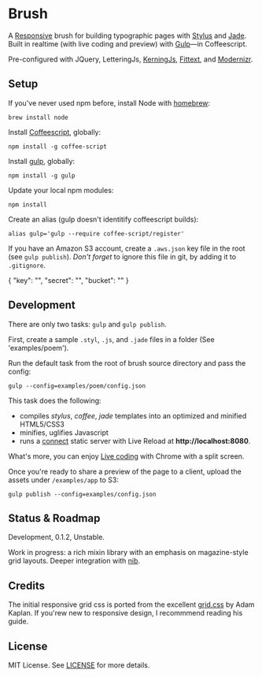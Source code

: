 # Brush

A [Responsive](http://www.adamkaplan.me/grid/) brush for building typographic pages with [Stylus](http://learnboost.github.io/stylus/) and [Jade](http://jade-lang.com). Built in realtime (with live coding and preview) with [Gulp](http://gulpjs.com)&mdash;in Coffeescript.

Pre-configured with JQuery, LetteringJs, [KerningJs](http://kerningjs.com/), [Fittext](http://fittextjs.com/), and [Modernizr](http://modernizr.com/).

## Setup

If you've never used npm before, install Node with [homebrew](http://brew.sh/):

    brew install node

Install [Coffeescript](http://gulpjs.com), globally:

    npm install -g coffee-script

Install [gulp](http://gulpjs.com), globally:

    npm install -g gulp

Update your local npm modules:

    npm install

Create an alias (gulp doesn't identitify coffeescript builds):

    alias gulp='gulp --require coffee-script/register'

If you have an Amazon S3 account, create a `.aws.json` key file in the root (see `gulp publish`). *Don't forget* to ignore this file in git, by adding it to `.gitignore`.

  {
    "key": "",
    "secret": "",
    "bucket": ""
  }

## Development

There are only two tasks: `gulp` and `gulp publish`.

First, create a sample `.styl`, `.js`, and `.jade` files in a folder (See 'examples/poem').

Run the default task from the root of brush source directory and pass the config:

    gulp --config=examples/poem/config.json

This task does the following:

- compiles _stylus_, _coffee_, _jade_ templates into an optimized and minified HTML5/CSS3
- minifies, uglifies Javascript
- runs a [connect](https://github.com/intesso/connect-livereload) static server with Live Reload at **http://localhost:8080**.

What's more, you can enjoy [Live coding](https://chrome.google.com/webstore/detail/livereload/jnihajbhpnppcggbcgedagnkighmdlei) with Chrome with a split screen.

Once you're ready to share a preview of the page to a client, upload the assets under `/examples/app` to S3:

    gulp publish --config=examples/config.json

## Status & Roadmap

Development, 0.1.2, Unstable.

Work in progress: a rich mixin library with an emphasis on magazine-style grid layouts. Deeper integration with [nib](http://visionmedia.github.io/nib/).

## Credits

The initial responsive grid css is ported from the excellent [grid.css](http://www.adamkaplan.me/grid/) by Adam Kaplan. If you'rew new to responsive design, I recommmend reading his guide.

## License

MIT License. See [LICENSE](/LICENSE) for more details.
